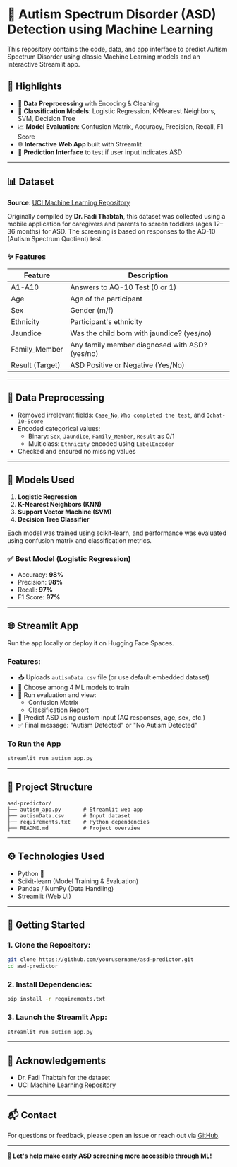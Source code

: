 # 🧠 Autism Spectrum Disorder (ASD) Detection using Machine Learning

This repository contains the code, data, and app interface to predict Autism Spectrum Disorder using classic Machine Learning models and an interactive Streamlit app.

## 📌 Highlights

- 🔢 **Data Preprocessing** with Encoding & Cleaning
- 🧠 **Classification Models**: Logistic Regression, K-Nearest Neighbors, SVM, Decision Tree
- 📈 **Model Evaluation**: Confusion Matrix, Accuracy, Precision, Recall, F1 Score
- 🌐 **Interactive Web App** built with Streamlit
- 🧪 **Prediction Interface** to test if user input indicates ASD

---

## 📊 Dataset

**Source**: [UCI Machine Learning Repository](https://archive.ics.uci.edu/ml/datasets/Autism+Screening+Adult)

Originally compiled by **Dr. Fadi Thabtah**, this dataset was collected using a mobile application for caregivers and parents to screen toddlers (ages 12–36 months) for ASD. The screening is based on responses to the AQ-10 (Autism Spectrum Quotient) test.

### ✨ Features

| Feature         | Description                                    |
| --------------- | ---------------------------------------------- |
| A1-A10          | Answers to AQ-10 Test (0 or 1)                 |
| Age             | Age of the participant                         |
| Sex             | Gender (m/f)                                   |
| Ethnicity       | Participant's ethnicity                        |
| Jaundice        | Was the child born with jaundice? (yes/no)     |
| Family\_Member  | Any family member diagnosed with ASD? (yes/no) |
| Result (Target) | ASD Positive or Negative (Yes/No)              |

---

## 🧹 Data Preprocessing

- Removed irrelevant fields: `Case_No`, `Who completed the test`, and `Qchat-10-Score`
- Encoded categorical values:
  - Binary: `Sex`, `Jaundice`, `Family_Member`, `Result` as 0/1
  - Multiclass: `Ethnicity` encoded using `LabelEncoder`
- Checked and ensured no missing values

---

## 🧠 Models Used

1. **Logistic Regression**
2. **K-Nearest Neighbors (KNN)**
3. **Support Vector Machine (SVM)**
4. **Decision Tree Classifier**

Each model was trained using scikit-learn, and performance was evaluated using confusion matrix and classification metrics.

### ✅ Best Model (Logistic Regression)

- Accuracy: **98%**
- Precision: **98%**
- Recall: **97%**
- F1 Score: **97%**

---

## 🌐 Streamlit App

Run the app locally or deploy it on Hugging Face Spaces.

### Features:

- 📥 Uploads `autismData.csv` file (or use default embedded dataset)
- 🧠 Choose among 4 ML models to train
- 🧪 Run evaluation and view:
  - Confusion Matrix
  - Classification Report
- 🔮 Predict ASD using custom input (AQ responses, age, sex, etc.)
- ✅ Final message: "Autism Detected" or "No Autism Detected"

### To Run the App

```bash
streamlit run autism_app.py
```

---

## 📂 Project Structure

```
asd-predictor/
├── autism_app.py       # Streamlit web app
├── autismData.csv      # Input dataset
├── requirements.txt    # Python dependencies
├── README.md           # Project overview
```

---

## ⚙️ Technologies Used

- Python 🐍
- Scikit-learn (Model Training & Evaluation)
- Pandas / NumPy (Data Handling)
- Streamlit (Web UI)

---

## 🚀 Getting Started

### 1. Clone the Repository:

```bash
git clone https://github.com/yourusername/asd-predictor.git
cd asd-predictor
```

### 2. Install Dependencies:

```bash
pip install -r requirements.txt
```

### 3. Launch the Streamlit App:

```bash
streamlit run autism_app.py
```

---

## 🤝 Acknowledgements

- Dr. Fadi Thabtah for the dataset
- UCI Machine Learning Repository

---

## 📬 Contact

For questions or feedback, please open an issue or reach out via [GitHub](https://github.com/yourusername).

---

**🧠 Let's help make early ASD screening more accessible through ML!**

